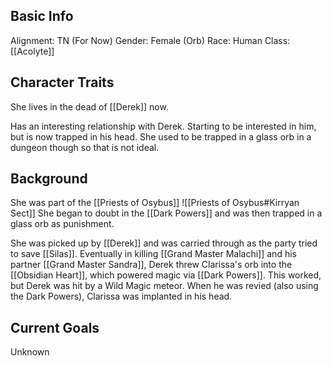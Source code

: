 ## Basic Info
Alignment: TN (For Now)
Gender: Female (Orb)
Race: Human
Class: [[Acolyte]]

## Character Traits
She lives in the dead of [[Derek]] now. 

Has an interesting relationship with Derek. Starting to be interested in him, but is now trapped in his head. She used to be trapped in a glass orb in a dungeon though so that is not ideal. 

## Background
She was part of the [[Priests of Osybus]] ![[Priests of Osybus#Kirryan Sect]]
She began to doubt in the [[Dark Powers]] and was then trapped in a glass orb as punishment. 

She was picked up by [[Derek]] and was carried through as the party tried to save [[Silas]]. Eventually in killing [[Grand Master Malachi]] and his partner [[Grand Master Sandra]], Derek threw Clarissa's orb into the [[Obsidian Heart]], which powered magic via [[Dark Powers]]. This worked, but Derek was hit by a Wild Magic meteor. When he was revied (also using the Dark Powers), Clarissa was implanted in his head. 

## Current Goals
Unknown